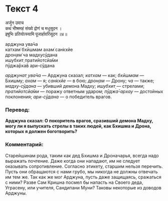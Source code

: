 # Текст 4

अर्जुन उवाच  
कथं भीष्ममहं संख्ये द्रोणं च मधुसूदन ।  
इषुभिः प्रतियोत्स्यामि पूजार्हावरिसूदन ॥४॥

арджуна ува̄ча  
катхам̇ бхӣшмам ахам̇ сан̇кхйе  
дрон̣ам̇ ча мадхусӯдана  
ишубхит̣ пратийотсйа̄ми  
пӯджа̄рха̄в ари-сӯдана

_арджунат̣ ува̄ча_ — Арджуна сказал; _катхам_ — как; _бхӣшмам_ — Бхишму; _ахам_ — я; _сан̇кхйе_ — в бою; _дрон̣ам_ — Дрону; _ча_ — также; _мадху-сӯдана_ — убивший демона Мадху; _ишубхит̣_ — стрелами; _пратийотсйа̄ми_ — поражу ответным ударом; _пӯджа̄-архау_ — достойных поклонения; _ари-сӯдана_ — о победитель врагов.

### Перевод:

**Арджуна сказал: О покоритель врагов, сразивший демона Мадху, могу ли я выпускать стрелы в таких людей, как Бхишма и Дрона, которых я должен боготворить?**

### Комментарий:

Старейшинам рода, таким как дед Бхишма и Дроначарья, всегда надо выражать почтение. Даже когда они нападают, им не следует оказывать сопротивление. Согласно этикету, старшим нельзя перечить. Пусть они обращаются с нами грубо, мы никогда не должны отвечать им тем же. Так как же мог Арджуна, пусть даже защищаясь, сражаться с ними? Разве Сам Кришна посмел бы напасть на Своего деда, Уграсену, или учителя, Сандипани Муни? Таковы некоторые из доводов Арджуны.